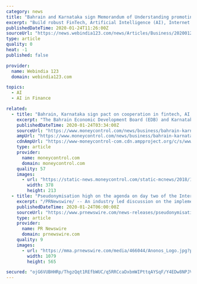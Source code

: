 ```yaml
---
category: news
title: "Bahrain and Karnataka sign Memorandum of Understanding promoting cooperation in Fintech, AI, IoT and cyber-security"
excerpt: "Build robust FinTech, Artificial Intelligence (AI), Internet of Things (IoT) and Cybersecurity ecosystems where startups and technology firms engage in external partnerships with corporates ..."
publishedDateTime: 2020-01-24T11:26:00Z
sourceUrl: "https://news.webindia123.com/news/Articles/Business/20200124/3494590.html"
type: article
quality: 0
heat: -1
published: false

provider:
  name: Webindia 123
  domain: webindia123.com

topics:
  - AI
  - AI in Finance

related:
  - title: "Bahrain, Karnataka sign pact on cooperation in fintech, AI, cyber security"
    excerpt: "The Bahrain Economic Development Board (EDB) and Karnataka government on Thursday signed a pact to promote cooperation in AI, fintech and other emerging technologies. The Kingdom's investment promotion agency signed the memorandum of understanding (MoU) with the Department of Information Technology; Biotechnology; and Science & Technology of ..."
    publishedDateTime: 2020-01-24T03:34:00Z
    sourceUrl: "https://www.moneycontrol.com/news/business/bahrain-karnataka-sign-pact-on-cooperation-in-fintech-ai-cyber-security-4853121.html"
    ampUrl: "https://www.moneycontrol.com/news/business/bahrain-karnataka-sign-pact-on-cooperation-in-fintech-ai-cyber-security-4853121.html/amp"
    cdnAmpUrl: "https://www-moneycontrol-com.cdn.ampproject.org/c/s/www.moneycontrol.com/news/business/bahrain-karnataka-sign-pact-on-cooperation-in-fintech-ai-cyber-security-4853121.html/amp"
    type: article
    provider:
      name: moneycontrol.com
      domain: moneycontrol.com
    quality: 57
    images:
      - url: "https://static-news.moneycontrol.com/static-mcnews/2018/10/tax-assessment-378x213.jpg"
        width: 378
        height: 213
  - title: "Pseudonymisation high on the agenda on day two of the International CPDP Data Protection and Artificial Intelligence Conference"
    excerpt: "/PRNewswire/ -- An industry led discussion on the implementation of pseudonymisation as a technological safeguard alongside data protection legislation was"
    publishedDateTime: 2020-01-24T06:00:00Z
    sourceUrl: "https://www.prnewswire.com/news-releases/pseudonymisation-high-on-the-agenda-on-day-two-of-the-international-cpdp-data-protection-and-artificial-intelligence-conference-300992653.html"
    type: article
    provider:
      name: PR Newswire
      domain: prnewswire.com
    quality: 9
    images:
      - url: "https://mma.prnewswire.com/media/466044/Anonos_Logo.jpg?p=facebook"
        width: 1079
        height: 565

secured: "ojG6VUBHHRp/ThgzQqt1REfbWUC/q5RRCcaDxbmWIPttqAYSqF/Y4EDw8NPJVs+0nBpaVwlk0JHfBWKFdcQUDGDMIkKOqetzqvc34EdUqliNBWIgrzcMHx/lIIu9/JjXdnpf6gjra3iDRPGQtMbupKfxXc3fKUsTeOcdSNfAWE7FvxZW90OJS3fh8IzUKrXH4KbZN/BjIkW87+xf4jttREX9LjQdFLrrADsuG2GKP3lYPyD3v5O2UrPkMGdjZ8tiB0VP9XVQXmRvhcPMc3UyLSJTNu5PzVDRrVOdrUCgcvW0tYbDoebRCZp1WpPgxkre;GhmcoQtnXOwzlbca39b+sA=="
---
```


